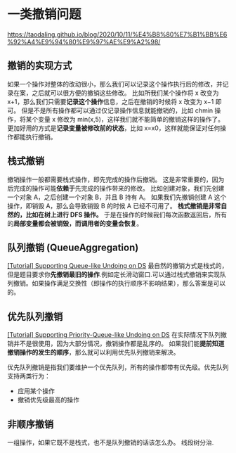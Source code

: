 # 一类撤销问题

https://taodaling.github.io/blog/2020/10/11/%E4%B8%80%E7%B1%BB%E6%92%A4%E9%94%80%E9%97%AE%E9%A2%98/

## 撤销的实现方式

如果一个操作对整体的改动很小，那么我们可以记录这个操作执行后的修改，并记录在案，之后就可以很方便的撤销这些修改。
比如所我们某个操作将 x 改变为 x+1，那么我们只需要**记录这个操作**信息，之后在撤销的时候将 x 改变为 x−1 即可。
但是不是所有操作都可以通过仅记录操作信息就能撤销的，比如 chmin 操作，将某个变量 x 修改为 min(x,5)，这样我们就不能简单的撤销这样的操作了。
更加好用的方式是**记录变量被修改前的状态**，比如 x=x0，这样就能保证对任何操作都能执行撤销。

## 栈式撤销

撤销操作一般都需要栈式操作，即先完成的操作后撤销。
这是非常重要的，因为后完成的操作可能**依赖于**先完成的操作带来的修改。
比如创建对象，我们先创建一个对象 A，之后创建一个对象 B，并且 B 持有 A。
如果我们先撤销创建 A 这个操作，即销毁 A，那么会导致销毁 B 的时候 A 已经不可用了。
**栈式撤销是非常自然的，比如在树上进行 DFS 操作。**
于是在操作的时候我们每次函数返回后，所有的**局部变量都会被销毁，而调用者的变量会恢复**。

## 队列撤销 (QueueAggregation)

[[Tutorial] Supporting Queue-like Undoing on DS](https://codeforces.com/blog/entry/83467)
最自然的撤销方式是栈式的，但是题目要求你**先撤销最旧的操作**.例如定长滑动窗口.可以通过栈式撤销来实现队列撤销。如果操作满足交换性（即操作的执行顺序不影响结果），那么答案是可以的。

## 优先队列撤销

[[Tutorial] Supporting Priority-Queue-like Undoing on DS](https://codeforces.com/blog/entry/111117)
在实际情况下队列撤销并不是很使用，因为大部分情况，撤销操作都是乱序的。
如果我们能**提前知道撤销操作的发生的顺序**，那么就可以利用优先队列撤销来解决。

优先队列撤销是指我们要维护一个优先队列，所有的操作都带有优先级。优先队列支持两类行为：

- 应用某个操作
- 撤销优先级最高的操作

## 非顺序撤销

一组操作，如果它既不是栈式，也不是队列撤销的话该怎么办。
线段树分治.
